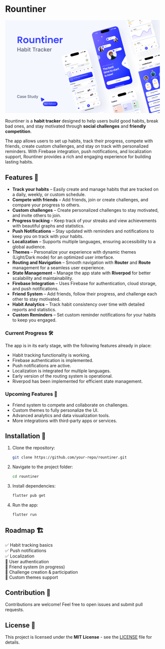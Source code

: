 # Rountiner

![App Logo](doc/rountiner.png)


Rountiner is a **habit tracker** designed to help users build good habits, break bad ones, and stay motivated through **social challenges** and **friendly competition**.

The app allows users to set up habits, track their progress, compete with friends, create custom challenges, and stay on track with personalized reminders. With Firebase integration, push notifications, and localization support, Rountiner provides a rich and engaging experience for building lasting habits.

## Features 🚀

- **Track your habits** – Easily create and manage habits that are tracked on a daily, weekly, or custom schedule.
- **Compete with friends** – Add friends, join or create challenges, and compare your progress to others.
- **Custom challenges** – Create personalized challenges to stay motivated, and invite others to join.
- **Progress tracking** – Keep track of your streaks and view achievements with beautiful graphs and statistics.
- **Push Notifications** – Stay updated with reminders and notifications to keep you on track with your habits.
- **Localization** – Supports multiple languages, ensuring accessibility to a global audience.
- **Themes** – Personalize your experience with dynamic themes (Light/Dark mode) for an optimized user interface.
- **Routing and Navigation** – Smooth navigation with **Router** and **Route** management for a seamless user experience.
- **State Management** – Manage the app state with **Riverpod** for better scalability and maintainability.
- **Firebase Integration** – Uses Firebase for authentication, cloud storage, and push notifications.
- **Friend System** – Add friends, follow their progress, and challenge each other to stay motivated.
- **Habit Analytics** – Track habit consistency over time with detailed reports and statistics.
- **Custom Reminders** – Set custom reminder notifications for your habits to keep you engaged.

### Current Progress 🛠

The app is in its early stage, with the following features already in place:
- Habit tracking functionality is working.
- Firebase authentication is implemented.
- Push notifications are active.
- Localization is integrated for multiple languages.
- Early version of the routing system is operational.
- Riverpod has been implemented for efficient state management.

### Upcoming Features 🚀
- Friend system to compete and collaborate on challenges.
- Custom themes to fully personalize the UI.
- Advanced analytics and data visualization tools.
- More integrations with third-party apps or services.

## Installation 📲

1. Clone the repository:
    ```sh
    git clone https://github.com/your-repo/rountiner.git
    ```

2. Navigate to the project folder:
    ```sh
    cd rountiner
    ```

3. Install dependencies:
    ```sh
    flutter pub get
    ```

4. Run the app:
    ```sh
    flutter run
    ```

## Roadmap 🏗

✅ Habit tracking basics  
✅ Push notifications  
✅ Localization  
🔄 User authentication  
🔄 Friend system (in progress)  
🔄 Challenge creation & participation  
🔄 Custom themes support  

## Contribution 🤝

Contributions are welcome! Feel free to open issues and submit pull requests.

## License 📜

This project is licensed under the **MIT License** - see the [LICENSE](LICENSE) file for details.


